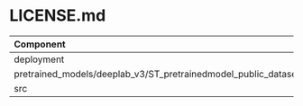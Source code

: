 # LICENSE.md

| Component                            | License              | Copyright |
|:---------                            |:-------              |:----------|
| deployment                           | [SLA0044](./deployment/LICENSE.md)              | STMicroelectronics |
| pretrained_models/deeplab_v3/ST_pretrainedmodel_public_dataset  | [SLA0044](./pretrained_models/deeplab_v3/ST_pretrainedmodel_public_dataset/LICENSE.md)               | STMicroelectronics  |
| src                                 | [SLA0044](./src/LICENSE.md)              | STMicroelectronics |

